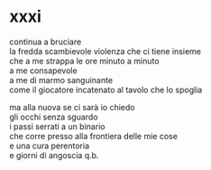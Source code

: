 # xxxi

continua a bruciare  
la fredda scambievole violenza che ci tiene insieme  
che a me strappa le ore minuto a minuto  
a me consapevole  
a me di marmo sanguinante  
come il giocatore incatenato al tavolo che lo spoglia

ma alla nuova se ci sarà io chiedo  
gli occhi senza sguardo  
i passi serrati a un binario  
che corre presso alla frontiera delle mie cose  
e una cura perentoria  
e giorni di angoscia q.b.
